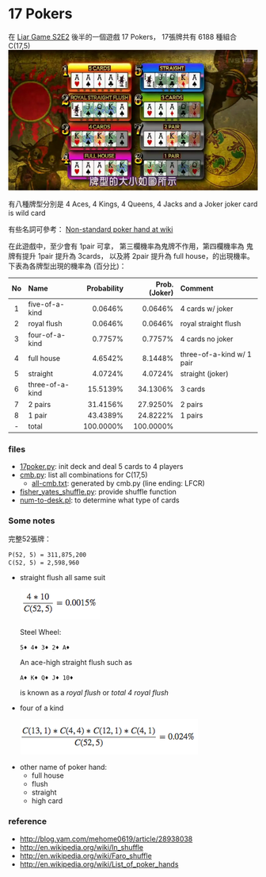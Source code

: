 # 17 Pokers

在 [Liar Game S2E2](./LiarGameS2E3.jpg) 後半的一個遊戲 17 Pokers，
17張牌共有 6188 種組合 C(17,5)
![rule screenshot](./17poker_rule.png)

有八種牌型分別是
4 Aces, 4 Kings, 4 Queens, 4 Jacks and a Joker
joker card is wild card

有些名詞可參考：
[Non-standard poker hand at wiki](https://en.wikipedia.org/wiki/Non-standard_poker_hand)

在此遊戲中，至少會有 1pair 可拿，
第三欄機率為鬼牌不作用，第四欄機率為
鬼牌有提升 1pair 提升為 3cards，
以及將 2pair 提升為 full house，的出現機率。
下表為各牌型出現的機率為 (百分比)：

| No |   Name      | Probability | Prob. (Joker) | Comment |
|:--:|:----------------|------------:|----------:|:--------|
| 1  | five-of-a-kind  |   0.0646% |  0.0646%  | 4 cards w/ joker |
| 2  | royal flush     |   0.0646% |  0.0646%  | royal straight flush |
| 3  | four-of-a-kind  |   0.7757% |  0.7757%  | 4 cards no joker |
| 4  | full house      |   4.6542% |  8.1448%  | three-of-a-kind w/ 1 pair |
| 5  | straight        |   4.0724% |  4.0724%  | straight (joker) |
| 6  | three-of-a-kind |  15.5139% |  34.1306% | 3 cards |
| 7  | 2 pairs         |  31.4156% |  27.9250% | 2 pairs |
| 8  | 1 pair          |  43.4389% |  24.8222% | 1 pairs |
| -  | total           | 100.0000% | 100.0000% ||

### files

- [17poker.py](./17poker.py): init deck and deal 5 cards to 4 players
- [cmb.py](./cmb.py): list all combinations for C(17,5)
    - [all-cmb.txt](./all-cmb.txt): generated by cmb.py (line ending: LFCR)
- [fisher_yates_shuffle.py](./fisher_yates_shuffle.py): provide shuffle function
- [num-to-desk.pl](./num-to-desk.pl): to determine what type of cards


### Some notes ###

完整52張牌：
```
P(52, 5) = 311,875,200
C(52, 5) = 2,598,960
```

* straight flush
  all same suit

  ![(4*10) / (52C5) = 0.0015%](./eq0.png "eq0")

    Steel Wheel:
    ```
    5♦ 4♦ 3♦ 2♦ A♦
    ```

    An ace-high straight flush such as
    ```
    A♦ K♦ Q♦ J♦ 10♦
    ```
    is known as a _royal flush_ or *total 4 _royal flush_*

* four of a kind

  ![C(13,1)*C(4,4) * C(12,1)*C(4,1) / C(52,5)](./eq1.png "eq1")


- other name of poker hand:
  - full house
  - flush
  - straight
  - high card

### reference
- http://blog.yam.com/mehome0619/article/28938038
- http://en.wikipedia.org/wiki/In_shuffle
- http://en.wikipedia.org/wiki/Faro_shuffle
- http://en.wikipedia.org/wiki/List_of_poker_hands

